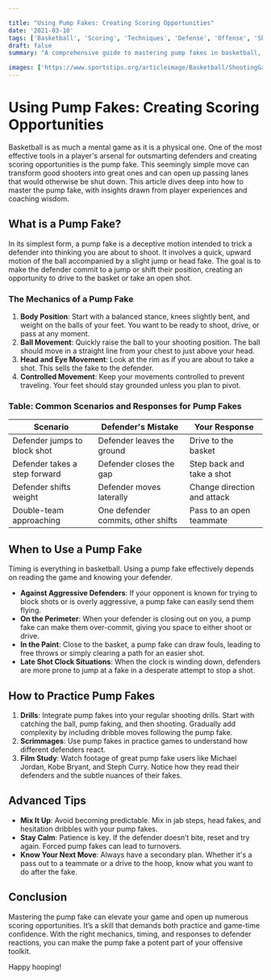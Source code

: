 ```yaml
---

title: "Using Pump Fakes: Creating Scoring Opportunities"
date: '2021-03-10'
tags: ['Basketball', 'Scoring', 'Techniques', 'Defense', 'Offense', 'Skills', 'Coaching', 'Player Tips', 'Game Strategy']
draft: false
summary: "A comprehensive guide to mastering pump fakes in basketball, focusing on how to effectively use them to draw defenders and create open shots."

images: ['https://www.sportstips.org/articleimage/Basketball/ShootingGaurd/using_pump_fakes_creating_scoring_opportunities.webp']
---
```


# Using Pump Fakes: Creating Scoring Opportunities

Basketball is as much a mental game as it is a physical one. One of the most effective tools in a player's arsenal for outsmarting defenders and creating scoring opportunities is the pump fake. This seemingly simple move can transform good shooters into great ones and can open up passing lanes that would otherwise be shut down. This article dives deep into how to master the pump fake, with insights drawn from player experiences and coaching wisdom.

## What is a Pump Fake?

In its simplest form, a pump fake is a deceptive motion intended to trick a defender into thinking you are about to shoot. It involves a quick, upward motion of the ball accompanied by a slight jump or head fake. The goal is to make the defender commit to a jump or shift their position, creating an opportunity to drive to the basket or take an open shot.

### **The Mechanics of a Pump Fake**

1. **Body Position**: Start with a balanced stance, knees slightly bent, and weight on the balls of your feet. You want to be ready to shoot, drive, or pass at any moment.
2. **Ball Movement**: Quickly raise the ball to your shooting position. The ball should move in a straight line from your chest to just above your head.
3. **Head and Eye Movement**: Look at the rim as if you are about to take a shot. This sells the fake to the defender.
4. **Controlled Movement**: Keep your movements controlled to prevent traveling. Your feet should stay grounded unless you plan to pivot.

### **Table: Common Scenarios and Responses for Pump Fakes**

| Scenario                      | Defender's Mistake             | Your Response                   |
|-------------------------------|---------------------------------|---------------------------------|
| Defender jumps to block shot  | Defender leaves the ground      | Drive to the basket             |
| Defender takes a step forward | Defender closes the gap         | Step back and take a shot       |
| Defender shifts weight        | Defender moves laterally        | Change direction and attack     |
| Double-team approaching       | One defender commits, other shifts | Pass to an open teammate        |

## When to Use a Pump Fake

Timing is everything in basketball. Using a pump fake effectively depends on reading the game and knowing your defender.

- **Against Aggressive Defenders**: If your opponent is known for trying to block shots or is overly aggressive, a pump fake can easily send them flying.
- **On the Perimeter**: When your defender is closing out on you, a pump fake can make them over-commit, giving you space to either shoot or drive.
- **In the Paint**: Close to the basket, a pump fake can draw fouls, leading to free throws or simply clearing a path for an easier shot.
- **Late Shot Clock Situations**: When the clock is winding down, defenders are more prone to jump at a fake in a desperate attempt to stop a shot.

## How to Practice Pump Fakes

1. **Drills**: Integrate pump fakes into your regular shooting drills. Start with catching the ball, pump faking, and then shooting. Gradually add complexity by including dribble moves following the pump fake.
2. **Scrimmages**: Use pump fakes in practice games to understand how different defenders react.
3. **Film Study**: Watch footage of great pump fake users like Michael Jordan, Kobe Bryant, and Steph Curry. Notice how they read their defenders and the subtle nuances of their fakes.

## Advanced Tips

- **Mix It Up**: Avoid becoming predictable. Mix in jab steps, head fakes, and hesitation dribbles with your pump fakes.
- **Stay Calm**: Patience is key. If the defender doesn’t bite, reset and try again. Forced pump fakes can lead to turnovers.
- **Know Your Next Move**: Always have a secondary plan. Whether it's a pass out to a teammate or a drive to the hoop, know what you want to do after the fake.

## Conclusion

Mastering the pump fake can elevate your game and open up numerous scoring opportunities. It’s a skill that demands both practice and game-time confidence. With the right mechanics, timing, and responses to defender reactions, you can make the pump fake a potent part of your offensive toolkit.

Happy hooping!
```
